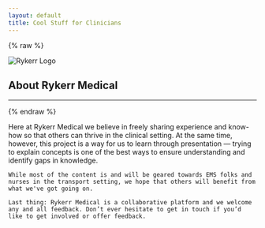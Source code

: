 ```yaml
---
layout: default
title: Cool Stuff for Clinicians
---
```


{% raw %}
<div class="logo-wrapper">
  <img src="/github-pages/assets/images/rykerr-logo.png" alt="Rykerr Logo" class="logo-img">
</div>

<h2>About Rykerr Medical</h2>
<hr>
{% endraw %}

  <p>
    Here at Rykerr Medical we believe in freely sharing experience and know-how so that others can thrive in the clinical setting. At the same time, however, this project is a way for us to learn through presentation — trying to explain concepts is one of the best ways to ensure understanding and identify gaps in knowledge.

    While most of the content is and will be geared towards EMS folks and nurses in the transport setting, we hope that others will benefit from what we've got going on.

    Last thing: Rykerr Medical is a collaborative platform and we welcome any and all feedback. Don’t ever hesitate to get in touch if you’d like to get involved or offer feedback.
  </p>



